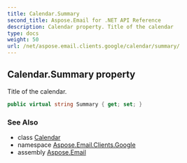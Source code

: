 ```yaml
---
title: Calendar.Summary
second_title: Aspose.Email for .NET API Reference
description: Calendar property. Title of the calendar
type: docs
weight: 50
url: /net/aspose.email.clients.google/calendar/summary/
---
```

## Calendar.Summary property

Title of the calendar.

```csharp
public virtual string Summary { get; set; }
```

### See Also

* class [Calendar](../)
* namespace [Aspose.Email.Clients.Google](../../calendar/)
* assembly [Aspose.Email](../../../)


